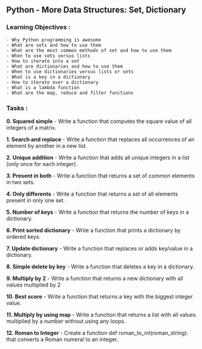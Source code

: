 ## Python - More Data Structures: Set, Dictionary

### Learning Objectives :

```
- Why Python programming is awesome
- What are sets and how to use them
- What are the most common methods of set and how to use them
- When to use sets versus lists
- How to iterate into a set
- What are dictionaries and how to use them
- When to use dictionaries versus lists or sets
- What is a key in a dictionary
- How to iterate over a dictionary
- What is a lambda function
- What are the map, reduce and filter functions
```

### Tasks :

**0. Squared simple** - Write a function that computes the square value of all integers of a matrix.

**1. Search and replace** - Write a function that replaces all occurrences of an element by another in a new list.

**2. Unique addition** - Write a function that adds all unique integers in a list (only once for each integer).

**3. Present in both** - Write a function that returns a set of common elements in two sets.

**4. Only differents** - Write a function that returns a set of all elements present in only one set.

**5. Number of keys** - Write a function that returns the number of keys in a dictionary.

**6. Print sorted dictionary** - Write a function that prints a dictionary by ordered keys.

**7. Update dictionary** - Write a function that replaces or adds key/value in a dictionary.

**8. Simple delete by key** - Write a function that deletes a key in a dictionary.

**9. Multiply by 2** - Write a function that returns a new dictionary with all values multiplied by 2

**10. Best score** - Write a function that returns a key with the biggest integer value.

**11. Multiply by using map** - Write a function that returns a list with all values multiplied by a number without using any loops.

**12. Roman to Integer** - Create a function def roman_to_int(roman_string): that converts a Roman numeral to an integer.
